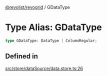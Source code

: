 [@revolist/revogrid](README.md) / GDataType

# Type Alias: GDataType

```ts
type GDataType: DataType | ColumnRegular;
```

## Defined in

[src/store/dataSource/data.store.ts:26](https://github.com/revolist/revogrid/blob/ec98f5e49749ad8581a7f9ebef8e2f6167a106af/src/store/dataSource/data.store.ts#L26)
